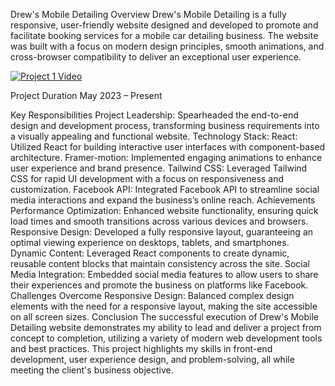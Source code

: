 Drew's Mobile Detailing
Overview
Drew's Mobile Detailing is a fully responsive, user-friendly website designed and developed to promote and facilitate booking services for a mobile car detailing business. 
The website was built with a focus on modern design principles, smooth animations, and cross-browser compatibility to deliver an exceptional user experience.

[![Project 1 Video](https://img.youtube.com/vi/jmoW7ABUB7U/0.jpg)](https://youtu.be/jmoW7ABUB7U)

Project Duration
May 2023 – Present

Key Responsibilities
Project Leadership: Spearheaded the end-to-end design and development process, transforming business requirements into a visually appealing and functional website.
Technology Stack:
React: Utilized React for building interactive user interfaces with component-based architecture.
Framer-motion: Implemented engaging animations to enhance user experience and brand presence.
Tailwind CSS: Leveraged Tailwind CSS for rapid UI development with a focus on responsiveness and customization.
Facebook API: Integrated Facebook API to streamline social media interactions and expand the business’s online reach.
Achievements
Performance Optimization: Enhanced website functionality, ensuring quick load times and smooth transitions across various devices and browsers.
Responsive Design: Developed a fully responsive layout, guaranteeing an optimal viewing experience on desktops, tablets, and smartphones.
Dynamic Content: Leveraged React components to create dynamic, reusable content blocks that maintain consistency across the site.
Social Media Integration: Embedded social media features to allow users to share their experiences and promote the business on platforms like Facebook.
Challenges Overcome
Responsive Design: Balanced complex design elements with the need for a responsive layout, making the site accessible on all screen sizes.
Conclusion
The successful execution of Drew's Mobile Detailing website demonstrates my ability to lead and deliver a project from concept to completion, utilizing a variety of modern web development tools and best practices.
This project highlights my skills in front-end development, user experience design, and problem-solving, all while meeting the client's business objective.
